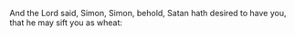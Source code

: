 And the Lord said, Simon, Simon, behold, Satan hath desired to have you, that he may sift you as wheat:
